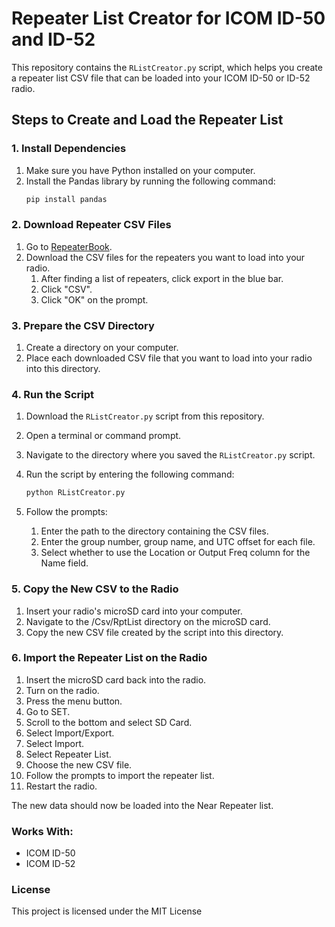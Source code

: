 # Repeater List Creator for ICOM ID-50 and ID-52

This repository contains the `RListCreator.py` script, which helps you create a repeater list CSV file that can be loaded into your ICOM ID-50 or ID-52 radio.

## Steps to Create and Load the Repeater List

### 1. Install Dependencies
1. Make sure you have Python installed on your computer.
2. Install the Pandas library by running the following command:
   ```sh
   pip install pandas
   ```

### 2. Download Repeater CSV Files
1. Go to [RepeaterBook](https://www.repeaterbook.com/).
2. Download the CSV files for the repeaters you want to load into your radio.
   1. After finding a list of repeaters, click export in the blue bar.
   2. Click "CSV".
   3. Click "OK" on the prompt.

### 3. Prepare the CSV Directory
1. Create a directory on your computer.
2. Place each downloaded CSV file that you want to load into your radio into this directory.

### 4. Run the Script
1. Download the `RListCreator.py` script from this repository.
2. Open a terminal or command prompt.
3. Navigate to the directory where you saved the `RListCreator.py` script.
4. Run the script by entering the following command:
   ```sh
   python RListCreator.py
   ```
5. Follow the prompts:

   1. Enter the path to the directory containing the CSV files.
   2. Enter the group number, group name, and UTC offset for each file.
   3. Select whether to use the Location or Output Freq column for the Name field.

### 5. Copy the New CSV to the Radio

1. Insert your radio's microSD card into your computer.
2. Navigate to the <radio model>/Csv/RptList directory on the microSD card.
3. Copy the new CSV file created by the script into this directory.

### 6. Import the Repeater List on the Radio

1. Insert the microSD card back into the radio.
2. Turn on the radio.
3. Press the menu button.
4. Go to SET.
5. Scroll to the bottom and select SD Card.
6. Select Import/Export. 
7. Select Import. 
8. Select Repeater List. 
9. Choose the new CSV file. 
10. Follow the prompts to import the repeater list. 
11. Restart the radio.

The new data should now be loaded into the Near Repeater list.

### Works With:

* ICOM ID-50
* ICOM ID-52

### License

This project is licensed under the MIT License